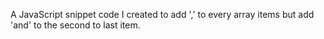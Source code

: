 A JavaScript snippet code I created to add ',' to every array items but add 'and' to the second to last item.
